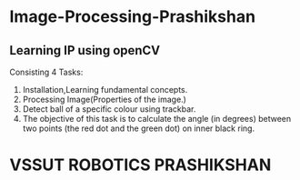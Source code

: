 # Image-Processing-Prashikshan

## Learning IP using openCV

Consisting 4 Tasks:

1. Installation,Learning fundamental concepts.
2. Processing Image(Properties of the image.)
3. Detect ball of a specific colour using trackbar.
4. The objective of this task is to calculate the angle (in degrees) between two points (the red dot and the green dot) on inner black ring.


# VSSUT ROBOTICS PRASHIKSHAN
